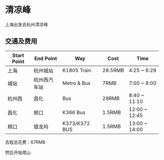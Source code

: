 # 清凉峰
上海出发去杭州清凉峰
## 交通及费用
| Start Point      | End Point |Way|Cost|Time|
| ----------- | ----------- | ----------- | ----------- | ----------- |
|上海|杭州城站|K1805 Train|28.5RMB|4:25 ~ 6:29|
|城站|杭州西汽车站|Metro & Bus|7RMB|7:00 ~ 8:00|
|杭州西|昌化|Bus|28RMB|8:40 ~ 11:10|
|昌化|颊口|K366 Bus|1.5RMB|12:00 ~ 12:45|
|颊口|银龙坞|K373/K372 BUS|1.5RMB|13:00 ~ 14:00|
去程总花费：67RMB

然后开始爬山

